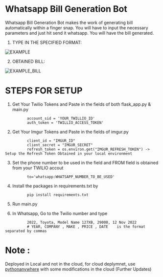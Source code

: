 # Whatsapp Bill Generation Bot

Whatsapp Bill Generation Bot makes the work of generating bill automatically within a finger snap. You will have to input the necessary parameters and just hit send it whatsapp. You will have the bill generated.
          
1. TYPE IN THE SPECIFIED FORMAT:
          
![EXAMPLE](https://user-images.githubusercontent.com/83175935/232184999-e901a54e-3e45-46c8-914b-f3d9b12676b9.jpeg)


          
2. OBTAINED BILL: 
          
![EXAMPLE_BILL](https://user-images.githubusercontent.com/83175935/232185004-cebbdb22-ea1a-49a4-8063-a1e8df0d4465.jpeg)


          

# STEPS FOR SETUP

          
1. Get Your Twilio Tokens and Paste in the fields of both flask_app.py & main.py

```
          account_sid = 'YOUR_TWILLIO_ID'
          auth_token = 'TWILLIO_ACCESS_TOKEN'
```

          
2. Get Your Imgur Tokens and Paste in the fields of imgur.py

```
          client_id = "IMGUR_ID"
          client_secret = "IMGUR_SECRET"
          refresh_token = os.environ.get("IMGUR_REFRESH_TOKEN") -> Setup the Refresh Token Obtained in your local environment
```
  
         
          
3. Set the phone number to be used in the field and FROM field is obtained from your TWILIO accout

```
          to='whatsapp:WHATSAPP_NUMBER_TO_BE_USED'
```


          
4. Install the packages in requirements.txt by

```
          pip install requirements.txt
```

          
          
5. Run main.py


          
6. In Whatsapp, Go to the Twilio number and type 

```
          2022, Toyota, Model Name 127XB, 29000, 12 Nov 2022   
          # YEAR, COMPANY , MAKE , PRICE , DATE    is the format separated by commas
```


# Note : 
Deployed in Local and not in the cloud, for cloud deplymnet, use [pythonanywhere](https://www.pythonanywhere.com/) with some modifications in the cloud (Further Updates)

